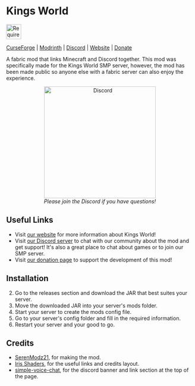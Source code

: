 # Kings World

<a href="https://www.curseforge.com/minecraft/mc-mods/fabric-api">
  <img src="https://i.imgur.com/MT68e17.png" height="40" alt="Requires Fabric API">
</a>

[CurseForge][curseforge] | [Modrinth][modrinth] | [Discord][discord] | [Website][website] | [Donate][donate]

A fabric mod that links Minecraft and Discord together. This mod was specifically made for the Kings World SMP server, however, the mod has been made public so anyone else with a fabric server can also enjoy the experience.

<div style="text-align: center;">
  <a href="https://discord.gg/fRbKEx9zaZ">
    <img src="https://i.imgur.com/JgDt1Fl.png" width="300" alt="Discord">
  </a>
  <br/>
  <i>Please join the Discord if you have questions!</i>
</div>

## Useful Links

- Visit [our website][website] for more information about Kings World!
- Visit [our Discord server][discord] to chat with our community about the mod and get support! It's also a great place to chat about games or to join our SMP server.
- Visit [our donation page][donate] to support the development of this mod!

## Installation

2. Go to the releases section and download the JAR that best suites your server.
3. Move the downloaded JAR into your server's mods folder.
4. Start your server to create the mods config file.
5. Go to your server's config folder and fill in the required information.
6. Restart your server and your good to go.

## Credits

- [SerenModz21](https://github.com/SerenModz21), for making the mod.
- [Iris Shaders](https://modrinth.com/mod/iris), for the useful links and credits layout.
- [simple-voice-chat](https://modrinth.com/mod/simple-voice-chat), for the discord banner and link section at the top of the page.

[website]: https://kings-world.net
[discord]: https://discord.gg/fRbKEx9zaZ
[donate]: https://github.com/sponsors/SerenModz21
[modrinth]: https://modrinth.com/mod/kings-world
[curseforge]: #
